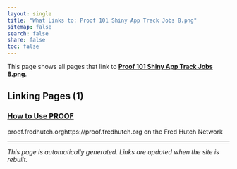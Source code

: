 ```yaml
---
layout: single
title: "What Links to: Proof 101 Shiny App Track Jobs 8.png"
sitemap: false
search: false
share: false
toc: false
---
```


This page shows all pages that link to **[Proof 101 Shiny App Track Jobs 8.png](/datademos/assets/proof_101_shiny_app_track_jobs_8.png)**.

## Linking Pages (1)

### [How to Use PROOF](/datademos/proof-how-to/)

proof.fredhutch.orghttps://proof.fredhutch.org on the Fred Hutch Network

---


*This page is automatically generated. Links are updated when the site is rebuilt.*
